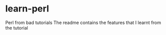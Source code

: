 # learn-perl
Perl from bad tutorials 
The readme contains the features that I learnt from the tutorial
